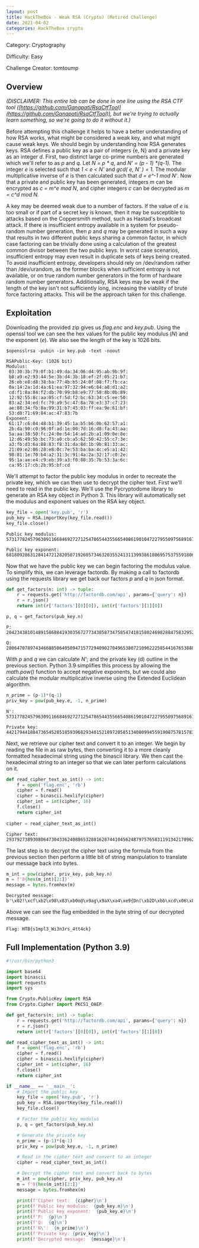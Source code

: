 ```yaml
---
layout: post
title: HackTheBox - Weak RSA (Crypto) (Retired Challenge)
date: 2021-04-02
categories: HackTheBox crypto
---
```


Category: Cryptography

Difficulty: Easy

Challenge Creator: tomtoump

## Overview

_(DISCLAIMER: This entire lab can be done in one line using the RSA CTF tool ([https://github.com/Ganapati/RsaCtfTool](https://github.com/Ganapati/RsaCtfTool)), but we&#39;re trying to actually learn something, so we&#39;re going to do it without it.)_

Before attempting this challenge it helps to have a better understanding of how RSA works, what might be considered a weak key, and what might cause weak keys. We should begin by understanding how RSA generates keys. RSA defines a public key as a pair of integers {e, N} and a private key as an integer _d_. First, two distinct large co-prime numbers are generated which we&#39;ll refer to as _p_ and _q_. Let _N = p \* q_, and _N' = (p - 1) \*(q-1)._ The integer _e_ is selected such that _1 < e < N'_ and _gcd( e, N' ) = 1._ The modular multiplicative inverse of _e_ is then calculated such that _d = e^-1 mod N'_. Now that a private and public key has been generated, integers _m_ can be encrypted as _c = m^e mod N_, and cipher integers _c_ can be decrypted as _m = c^d mod N._

A key may be deemed weak due to a number of factors. If the value of _e_ is too small or if part of a secret key is known, then it may be susceptible to attacks based on the Coppersmith method, such as Hastad&#39;s broadcast attack. If there is insufficient entropy available in a system for pseudo-random number generation, then _p_ and _q_ may be generated in such a way that results in two different public keys sharing a common factor, in which case factoring can be trivially done using a calculation of the greatest common divisor between the two public keys. In worst case scenarios, insufficient entropy may even result in duplicate sets of keys being created. To avoid insufficient entropy, developers should rely on /dev/random rather than /dev/urandom, as the former blocks when sufficient entropy is not available, or on true random number generators in the form of hardware random number generators. Additionally, RSA keys may be weak if the length of the key isn&#39;t not sufficiently long, increasing the viability of brute force factoring attacks. This will be the approach taken for this challenge.

## Exploitation

Downloading the provided zip gives us _flag.enc_ and _key.pub_. Using the openssl tool we can see the hex values for the public key modulus (_N_) and the exponent (_e_). We also see the length of the key is 1026 bits.

```
$opensslrsa -pubin -in key.pub -text -noout

RSAPublic-Key: (1026 bit)
Modulus:
 03:30:3b:79:0f:b1:49:da:34:06:d4:95:ab:9b:9f:
 b8:a9:e2:93:44:5e:3b:d4:3b:18:ef:2f:05:21:b7:
 26:eb:e8:d8:38:ba:77:4b:b5:24:0f:08:f7:fb:ca:
 0a:14:2a:1d:4a:61:ea:97:32:94:e6:84:a8:d1:a2:
 cd:f1:8a:84:f2:db:70:99:b8:e9:77:58:8b:0b:89:
 12:92:55:8c:aa:05:cf:5d:f2:bc:63:34:c5:ee:50:
 83:a2:34:ed:fc:79:a9:5c:47:8a:78:e3:37:c7:23:
 ae:88:34:fb:8a:99:31:b7:45:03:ff:ea:9e:61:bf:
 53:d8:71:69:84:ac:47:83:7b
Exponent:
 61:17:c6:04:48:b1:39:45:1a:b5:b6:0b:62:57:a1:
 2b:da:90:c0:96:0f:ad:1e:00:7d:16:d8:fa:43:aa:
 5a:aa:38:50:fc:24:0e:54:14:ad:2b:a1:09:0e:8e:
 12:d6:49:5b:bc:73:a0:cb:a5:62:50:42:55:c7:3e:
 a3:fb:d3:6a:88:83:f8:31:da:8d:1b:9b:81:33:ac:
 21:09:e2:06:28:e8:0c:7e:53:ba:ba:4c:e5:a1:42:
 98:81:1e:70:b4:a2:31:3c:91:4a:2a:32:17:c0:2e:
 95:1a:ae:e4:c9:eb:39:a3:f0:80:35:7b:53:3a:6c:
 ca:95:17:cb:2b:95:bf:cd
```

We&#39;ll attempt to factor the public key modulus in order to recreate the private key, which we can then use to decrypt the cipher text. First we&#39;ll need to read in the public key. We&#39;ll use the Pycryptodome library to generate an RSA key object in Python 3. This library will automatically set the modulus and exponent values on the RSA key object.

```python
key_file = open('key.pub', 'r')
pub_key = RSA.importKey(key_file.read())
key_file.close()
```
```
Public key modulus: 573177824579630911668469272712547865443556654086190104722795509756891670023259031275433509121481030331598569379383505928315495462888788593695945321417676298471525243254143375622365552296949413920679290535717172319562064308937342567483690486592868352763021360051776130919666984258847567032959931761686072492923

Public key exponent: 68180928631284147212820507192605734632035524131139938618069575375591806315288775310503696874509130847529572462608728019290710149661300246138036579342079580434777344111245495187927881132138357958744974243365962204835089753987667395511682829391276714359582055290140617797814443530797154040685978229936907206605
```

Now that we have the public key we can begin factoring the modulus value. To simplify this, we can leverage factordb. By making a call to factordb using the requests library we get back our factors _p_ and _q_ in json format.

```python
def get_factors(n: int) -> tuple:
    r = requests.get('http://factordb.com/api', params={'query': n})
    r = r.json()
    return int(r['factors'][0][0]), int(r['factors'][1][0])

p, q = get_factors(pub_key.n)
```
```
P: 20423438101489158688419303567277343858734758547418158024698288475832952556286241362315755217906372987360487170945062468605428809604025093949866146482515539

Q: 28064707897434668850640509471577294090270496538072109622258544167653888581330848582140666982973481448008792075646342219560082338772652988896389532152684857
```

With _p_ and _q_ we can calculate _N'_; and the private key (d) outline in the previous section. Python 3.9 simplifies this process by allowing the _math.pow()_ function to accept negative exponents, but we could also calculate the modular multiplicative inverse using the Extended Euclidean algorithm.

```python
n_prime = (p-1)*(q-1)
priv_key = pow(pub_key.e, -1, n_prime)
```
```
N': 573177824579630911668469272712547865443556654086190104722795509756891670023259031275433509121481030331598569379383505928315495462888788593695945321417676249983379244330315836562552513442311464915424205045449525362729420822096204950393746030170667472908585990772529539514978818747699190354877085506007437292528

Private key: 44217944188473654528518593968293401521897205851340809945591908757815783834933
```

Next, we retrieve our cipher text and convert it to an integer. We begin by reading the file in as raw bytes, then converting it to a more cleanly formatted hexadecimal string using the binascii library. We then cast the hexadecimal string to an integer so that we can later perform calculations on it.

```python
def read_cipher_text_as_int() -> int:
    f = open('flag.enc', 'rb')
    cipher = f.read()
    cipher = binascii.hexlify(cipher)
    cipher_int = int(cipher, 16)
    f.close()
    return cipher_int
 
cipher = read_cipher_text_as_int()
```

```
Cipher text: 293792738930806473043362408865328816287441045624879757658311913421709629830459147001874022619053834436656776844217383046081493640274421712968040869174651239233039876991334823008822132067871053934110275331573032589519744166170666015147429094399160461619773963895662688636761506290931246128202368412403823287790
```

The last step is to decrypt the cipher text using the formula from the previous section then perform a little bit of string manipulation to translate our message back into bytes.

```python
m_int = pow(cipher, priv_key, pub_key.n)
m = f'0{hex(m_int)[2:]}'
message = bytes.fromhex(m)
```

```
Decrypted message:  b'\x02!\xcf\xb2\x98\x83\xb0o@\x9ag\x9aX\xa4\xe9{Dn(\xb2D\xbb\xcd\x06\x87\xd1x\xa8\xab\x87"\xbf\x86\xda\x06\xa6.\x04,\x89-)!\xb36W\x1e\x9f\xf7\xac\x9d\x89\xba\x90Q+\xacL\xfb\x8d~J9\x01\xbb\xcc\xf5\xdf\xac\x01\xb2{\xdd\xd3_\x1c\xa5SD\xa7YC\xdf\x9a\x18\xea\xdb4L\xf7\xcfU\xfa\x0b\xaap\x05\xbf\xe3/A\x00HTB{s1mpl3_Wi3n3rs_4tt4ck}'
```

Above we can see the flag embedded in the byte string of our decrypted message.

```
Flag: HTB{s1mpl3_Wi3n3rs_4tt4ck}
```

## Full Implementation (Python 3.9)
```python
#!/usr/bin/python3

import base64
import binascii
import requests
import sys

from Crypto.PublicKey import RSA
from Crypto.Cipher import PKCS1_OAEP

def get_factors(n: int) -> tuple:
    r = requests.get('http://factordb.com/api', params={'query': n})
    r = r.json()
    return int(r['factors'][0][0]), int(r['factors'][1][0])

def read_cipher_text_as_int() -> int:
    f = open('flag.enc', 'rb')
    cipher = f.read()
    cipher = binascii.hexlify(cipher)
    cipher_int = int(cipher, 16)
    f.close()
    return cipher_int 

if __name__ == '__main__':
    # Import the public key 
    key_file = open('key.pub', 'r')
    pub_key = RSA.importKey(key_file.read())
    key_file.close()

    # Factor the public key modulus
    p, q = get_factors(pub_key.n)

    # Generate the private key
    n_prime = (p-1)*(q-1)
    priv_key = pow(pub_key.e, -1, n_prime) 

    # Read in the cipher text and convert to an integer
    cipher = read_cipher_text_as_int()

    # Decrypt the cipher text and convert back to bytes
    m_int = pow(cipher, priv_key, pub_key.n)
    m = f'0{hex(m_int)[2:]}'
    message = bytes.fromhex(m)

    print(f'Cipher text:  {cipher}\n')
    print(f'Public key modulus:  {pub_key.n}\n')
    print(f'Public key exponent:  {pub_key.e}\n')
    print(f'P:  {p}\n')
    print(f'Q:  {q}\n')
    print(f'N\':  {n_prime}\n')
    print(f'Private key: {priv_key}\n')
    print(f'Decrypted message:  {message}\n')
```
